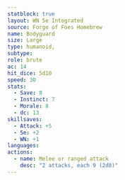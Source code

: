 ```yaml
---
statblock: true
layout: WN 5e Integrated
source: Forge of Foes Homebrew
name: Bodyguard
size: Large
type: humanoid,
subtype:
role: brute
ac: 14
hit_dice: 5d10
speed: 30
stats:
  - Save: 8
  - Instinct: 7
  - Morale: 8
  - dc: 13
skillsaves:
  - Attack: +5
  - 5e: +2
  - WN: +1
languages: 
actions:
  - name: Melee or ranged attack
    desc: "2 attacks, each 9 (2d8)"
---
```

